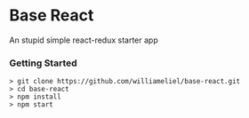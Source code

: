 # Base React

An stupid simple react-redux starter app

### Getting Started

```
> git clone https://github.com/williameliel/base-react.git
> cd base-react
> npm install
> npm start
```
